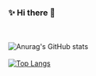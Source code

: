### ✨ Hi there 👋
<br /> <br />
![Anurag's GitHub stats](https://github-readme-stats.vercel.app/api?username=Axolottl&show_icons=true&theme=dracula)
<br /> <br />
[![Top Langs](https://github-readme-stats.vercel.app/api/top-langs/?username=Axolottl&theme=dracula)](https://github.com/anuraghazra/github-readme-stats)
<!--
**Axolottl/Axolottl** is a ✨ _special_ ✨ repository because its `README.md` (this file) appears on your GitHub profile.

Here are some ideas to get you started:

- 🔭 I’m currently working on ...
- 🌱 I’m currently learning ...
- 👯 I’m looking to collaborate on ...
- 🤔 I’m looking for help with ...
- 💬 Ask me about ...
- 📫 How to reach me: ...
- 😄 Pronouns: ...
- ⚡ Fun fact: ...
-->
